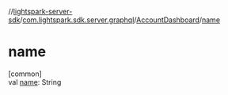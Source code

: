 //[lightspark-server-sdk](../../../index.md)/[com.lightspark.sdk.server.graphql](../index.md)/[AccountDashboard](index.md)/[name](name.md)

# name

[common]\
val [name](name.md): String
